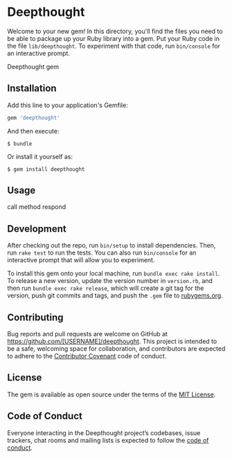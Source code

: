 # Deepthought

Welcome to your new gem! In this directory, you'll find the files you need to be able to package up your Ruby library into a gem. Put your Ruby code in the file `lib/deepthought`. To experiment with that code, run `bin/console` for an interactive prompt.

Deepthought gem

## Installation

Add this line to your application's Gemfile:

```ruby
gem 'deepthought'
```

And then execute:

    $ bundle

Or install it yourself as:

    $ gem install deepthought

## Usage

call method respond

## Development

After checking out the repo, run `bin/setup` to install dependencies. Then, run `rake test` to run the tests. You can also run `bin/console` for an interactive prompt that will allow you to experiment.

To install this gem onto your local machine, run `bundle exec rake install`. To release a new version, update the version number in `version.rb`, and then run `bundle exec rake release`, which will create a git tag for the version, push git commits and tags, and push the `.gem` file to [rubygems.org](https://rubygems.org).

## Contributing

Bug reports and pull requests are welcome on GitHub at https://github.com/[USERNAME]/deepthought. This project is intended to be a safe, welcoming space for collaboration, and contributors are expected to adhere to the [Contributor Covenant](http://contributor-covenant.org) code of conduct.

## License

The gem is available as open source under the terms of the [MIT License](https://opensource.org/licenses/MIT).

## Code of Conduct

Everyone interacting in the Deepthought project’s codebases, issue trackers, chat rooms and mailing lists is expected to follow the [code of conduct](https://github.com/[USERNAME]/deepthought/blob/master/CODE_OF_CONDUCT.md).

